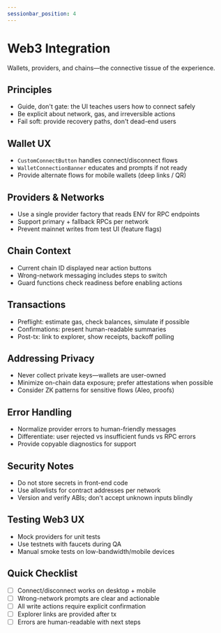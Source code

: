 ```yaml
---
sessionbar_position: 4
---
```


# Web3 Integration

Wallets, providers, and chains—the connective tissue of the experience.

## Principles

- Guide, don't gate: the UI teaches users how to connect safely
- Be explicit about network, gas, and irreversible actions
- Fail soft: provide recovery paths, don't dead-end users

## Wallet UX

- `CustomConnectButton` handles connect/disconnect flows
- `WalletConnectionBanner` educates and prompts if not ready
- Provide alternate flows for mobile wallets (deep links / QR)

## Providers & Networks

- Use a single provider factory that reads ENV for RPC endpoints
- Support primary + fallback RPCs per network
- Prevent mainnet writes from test UI (feature flags)

## Chain Context

- Current chain ID displayed near action buttons
- Wrong-network messaging includes steps to switch
- Guard functions check readiness before enabling actions

## Transactions

- Preflight: estimate gas, check balances, simulate if possible
- Confirmations: present human-readable summaries
- Post-tx: link to explorer, show receipts, backoff polling

## Addressing Privacy

- Never collect private keys—wallets are user-owned
- Minimize on-chain data exposure; prefer attestations when possible
- Consider ZK patterns for sensitive flows (Aleo, proofs)

## Error Handling

- Normalize provider errors to human-friendly messages
- Differentiate: user rejected vs insufficient funds vs RPC errors
- Provide copyable diagnostics for support

## Security Notes

- Do not store secrets in front-end code
- Use allowlists for contract addresses per network
- Version and verify ABIs; don't accept unknown inputs blindly

## Testing Web3 UX

- Mock providers for unit tests
- Use testnets with faucets during QA
- Manual smoke tests on low-bandwidth/mobile devices

## Quick Checklist

- [ ] Connect/disconnect works on desktop + mobile
- [ ] Wrong-network prompts are clear and actionable
- [ ] All write actions require explicit confirmation
- [ ] Explorer links are provided after tx
- [ ] Errors are human-readable with next steps
